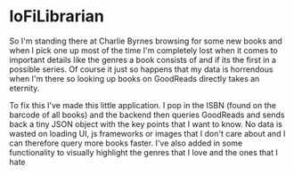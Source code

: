 # loFiLibrarian

So I'm standing there at Charlie Byrnes browsing for some new books and when I pick one up most of the time I'm completely lost when it comes to important details like the genres a book consists of and if its the first in a possible series. Of course it just so happens that my data is horrendous when I'm there so looking up books on GoodReads directly takes an eternity. 

To fix this I've made this little application. I pop in the ISBN (found on the barcode of all books) and the backend then queries GoodReads and sends back a tiny JSON object with the key points that I want to know. No data is wasted on loading UI, js frameworks or images that I don't care about and I can therefore query more books faster. I've also added in some functionality to visually highlight the genres that I love and the ones that I hate